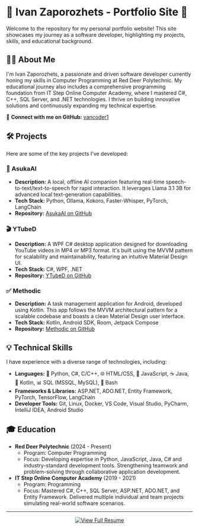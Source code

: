 # 👋 Ivan Zaporozhets - Portfolio Site 🚀

Welcome to the repository for my personal portfolio website! This site showcases my journey as a software developer, highlighting my projects, skills, and educational background.

## 👨‍💻 About Me

I'm Ivan Zaporozhets, a passionate and driven software developer currently honing my skills in Computer Programming at Red Deer Polytechnic. My educational journey also includes a comprehensive programming foundation from IT Step Online Computer Academy, where I mastered C#, C++, SQL Server, and .NET technologies. I thrive on building innovative solutions and continuously expanding my technical expertise.

🔗 **Connect with me on GitHub:** [vancoder1](https://github.com/vancoder1)

## 🛠️ Projects

Here are some of the key projects I've developed:

### 🤖 AsukaAI
*   **Description:** A local, offline AI companion featuring real-time speech-to-text/text-to-speech for rapid interaction. It leverages Llama 3.1 3B for advanced local text-generation capabilities.
*   **Tech Stack:** Python, Ollama, Kokoro, Faster-Whisper, PyTorch, LangChain
*   **Repository:** [AsukaAI on GitHub](https://github.com/vancoder1/AsukaAI)

### 🎬 YTubeD
*   **Description:** A WPF C# desktop application designed for downloading YouTube videos in MP4 or MP3 format. It's built using the MVVM pattern for scalability and maintainability, featuring an intuitive Material Design UI.
*   **Tech Stack:** C#, WPF, .NET
*   **Repository:** [YTubeD on GitHub](https://github.com/vancoder1/YTubeD)

### ✅ Methodic
*   **Description:** A task management application for Android, developed using Kotlin. This app follows the MVVM architectural pattern for a scalable codebase and boasts a clean Material Design user interface.
*   **Tech Stack:** Kotlin, Android SDK, Room, Jetpack Compose
*   **Repository:** [Methodic on GitHub](https://github.com/vancoder1/Methodic)

## 💡 Technical Skills

I have experience with a diverse range of technologies, including:

*   **Languages:** 🐍 Python, C#, C/C++, 🌐 HTML/CSS, 📜 JavaScript, ☕ Java, 📱 Kotlin, 📊 SQL (MSSQL, MySQL), 🐧 Bash
*   **Frameworks & Libraries:** ASP.NET, ADO.NET, Entity Framework, PyTorch, TensorFlow, LangChain
*   **Developer Tools:** Git, Linux, Docker, VS Code, Visual Studio, PyCharm, IntelliJ IDEA, Android Studio

## 🎓 Education

*   **Red Deer Polytechnic** (2024 - Present)
    *   Program: Computer Programming
    *   Focus: Developing expertise in Python, JavaScript, Java, C# and industry-standard development tools. Strengthening teamwork and problem-solving through collaborative application development.
*   **IT Step Online Computer Academy** (2019 - 2021)
    *   Program: Programming
    *   Focus: Mastered C#, C++, SQL Server, ASP.NET, ADO.NET, and Entity Framework. Delivered multiple individual and team projects simulating real-world software scenarios.

---

<p align="center">
  <a href="public/Ivan_Zaporozhets_resume.pdf" target="_blank">
    <img src="https://img.shields.io/badge/View%20Full%20Resume-PDF-red?style=for-the-badge&logo=adobeacrobatreader" alt="View Full Resume"/>
  </a>
</p>